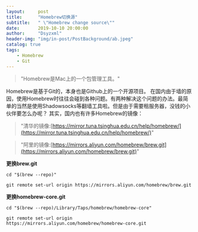 ```yaml
---
layout:     post
title:      "Homebrew切换源"
subtitle:   " \"Homebrew change source\""
date:       2019-10-10 20:00:00
author:     "Dsyzxml"
header-img: "img/in-post/PostBackground/ab.jpeg"
catalog: true
tags:
    - Homebrew
    - Git
---
```


> "Homebrew是Mac上的一个包管理工具。"

Homebrew是基于Git的，本身也是Github上的一个开源项目。
在国内由于墙的原因，使用Homebrew时往往会碰到各种问题。有两种解决这个问题的办法。最简单的当然是使用Shadowsocks等翻墙工具啦。但是由于需要租服务器，没钱的小伙伴要怎么办呢？
其实，国内也有许多Homebrew的镜像：

> "清华的镜像:[https://mirror.tuna.tsinghua.edu.cn/help/homebrew/](https://mirror.tuna.tsinghua.edu.cn/help/homebrew/)"

> "阿里的镜像:[https://mirrors.aliyun.com/homebrew/brew.git](https://mirrors.aliyun.com/homebrew/brew.git)"

**更换brew.git**

```
cd "$(brew --repo)"

git remote set-url origin https://mirrors.aliyun.com/homebrew/brew.git
```

**更换homebrew-core.git**

```
cd "$(brew --repo)/Library/Taps/homebrew/homebrew-core"

git remote set-url origin https://mirrors.aliyun.com/homebrew/homebrew-core.git
```

